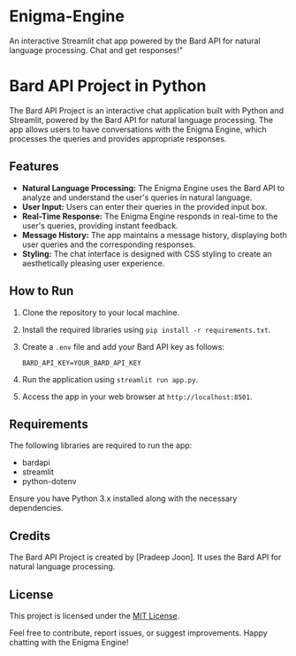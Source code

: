 # Enigma-Engine
An interactive Streamlit chat app powered by the Bard API for natural language processing. Chat and get responses!"
# Bard API Project in Python
The Bard API Project is an interactive chat application built with Python and Streamlit, powered by the Bard API for natural language processing. The app allows users to have conversations with the Enigma Engine, which processes the queries and provides appropriate responses.

## Features

- **Natural Language Processing:** The Enigma Engine uses the Bard API to analyze and understand the user's queries in natural language.
- **User Input:** Users can enter their queries in the provided input box.
- **Real-Time Response:** The Enigma Engine responds in real-time to the user's queries, providing instant feedback.
- **Message History:** The app maintains a message history, displaying both user queries and the corresponding responses.
- **Styling:** The chat interface is designed with CSS styling to create an aesthetically pleasing user experience.

## How to Run

1. Clone the repository to your local machine.
2. Install the required libraries using `pip install -r requirements.txt`.
3. Create a `.env` file and add your Bard API key as follows:

   ```
   BARD_API_KEY=YOUR_BARD_API_KEY
   ```

4. Run the application using `streamlit run app.py`.
5. Access the app in your web browser at `http://localhost:8501`.

## Requirements

The following libraries are required to run the app:

- bardapi
- streamlit
- python-dotenv

Ensure you have Python 3.x installed along with the necessary dependencies.

## Credits

The Bard API Project is created by [Pradeep Joon]. It uses the Bard API for natural language processing.

## License

This project is licensed under the [MIT License](LICENSE).

Feel free to contribute, report issues, or suggest improvements. Happy chatting with the Enigma Engine!
